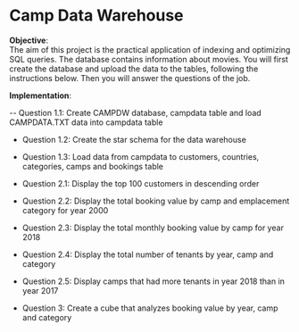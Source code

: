 # Camp Data Warehouse

**Objective**:  
The aim of this project is the practical application of indexing and optimizing SQL queries. The database contains information about movies.
You will first create the database and upload the data to the tables, following the instructions below. Then you will answer the questions of the job.


**Implementation**:  

-- Question 1.1: Create CAMPDW database, campdata table and load CAMPDATA.TXT data into campdata table

- Question 1.2: Create the star schema for the data warehouse

- Question 1.3: Load data from campdata to customers, countries, categories, camps and bookings table

- Question 2.1: Display the top 100 customers in descending order

- Question 2.2: Display the total booking value by camp and emplacement category for year 2000

- Question 2.3: Display the total monthly booking value by camp for year 2018

- Question 2.4: Display the total number of tenants by year, camp and category

- Question 2.5: Display camps that had more tenants in year 2018 than in year 2017

- Question 3: Create a cube that analyzes booking value by year, camp and category
